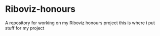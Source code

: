 # Riboviz-honours
A repository for working on my Riboviz honours project 
this is where i put stuff for my project
